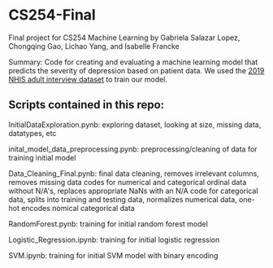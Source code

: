 # CS254-Final
Final project for CS254 Machine Learning by Gabriela Salazar Lopez, Chongqing Gao, Lichao Yang, and Isabelle Francke

Summary: Code for creating and evaluating a machine learning model that predicts the severity of depression based on patient data. 
We used the [2019 NHIS adult interview dataset](https://www.cdc.gov/nchs/nhis/2019nhis.htm) to train our model. 

## Scripts contained in this repo:

InitialDataExploration.pynb: exploring dataset, looking at size, missing data, datatypes, etc

inital_model_data_preprocessing.pynb: preprocessing/cleaning of data for training initial model 

Data_Cleaning_Final.pynb: final data cleaning, removes irrelevant columns, removes missing data codes for numerical and categorical ordinal data without N/A's, replaces appropriate NaNs with an N/A code for categorical data, splits into training and testing data, normalizes numerical data, one-hot encodes nomical categorical data

RandomForest.pynb: training for initial random forest model 

Logistic_Regression.ipynb: training for initial logistic regression

SVM.ipynb: training for initial SVM model with binary encoding

